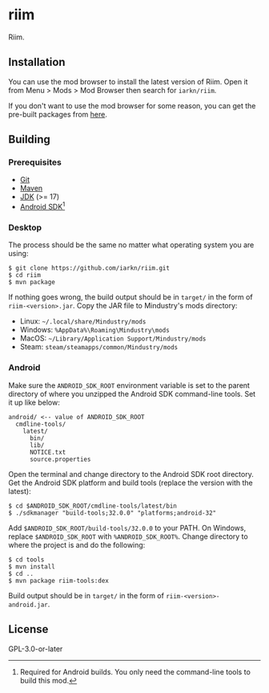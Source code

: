 # riim

Riim.

## Installation

You can use the mod browser to install the latest version of Riim. Open it from
Menu > Mods > Mod Browser then search for `iarkn/riim`.

If you don't want to use the mod browser for some reason, you can get the
pre-built packages from [here](https://github.com/iarkn/riim/releases).

## Building

### Prerequisites

- [Git](https://git-scm.org/downloads)
- [Maven](https://maven.apache.org/download.cgi)
- [JDK](https://adoptium.net/temurin/releases) (>= 17)
- [Android SDK](https://developer.android.com/studio#command-tools)[^1]

### Desktop

The process should be the same no matter what operating system you are using:

    $ git clone https://github.com/iarkn/riim.git
    $ cd riim
    $ mvn package

If nothing goes wrong, the build output should be in `target/` in the form of
`riim-<version>.jar`. Copy the JAR file to Mindustry's mods directory:

- Linux: `~/.local/share/Mindustry/mods`
- Windows: `%AppData%\Roaming\Mindustry\mods`
- MacOS: `~/Library/Application Support/Mindustry/mods`
- Steam: `steam/steamapps/common/Mindustry/mods`

### Android

Make sure the `ANDROID_SDK_ROOT` environment variable is set to the parent
directory of where you unzipped the Android SDK command-line tools. Set it up
like below:

    android/ <-- value of ANDROID_SDK_ROOT
      cmdline-tools/
        latest/
          bin/
          lib/
          NOTICE.txt
          source.properties

Open the terminal and change directory to the Android SDK root directory. Get
the Android SDK platform and build tools (replace the version with the latest):

    $ cd $ANDROID_SDK_ROOT/cmdline-tools/latest/bin
    $ ./sdkmanager "build-tools;32.0.0" "platforms;android-32"

Add `$ANDROID_SDK_ROOT/build-tools/32.0.0` to your PATH. On Windows, replace
`$ANDROID_SDK_ROOT` with `%ANDROID_SDK_ROOT%`. Change directory to where the
project is and do the following:

    $ cd tools
    $ mvn install
    $ cd ..
    $ mvn package riim-tools:dex

Build output should be in `target/` in the form of `riim-<version>-android.jar`.

[^1]: Required for Android builds. You only need the command-line tools to
      build this mod.

## License

GPL-3.0-or-later
